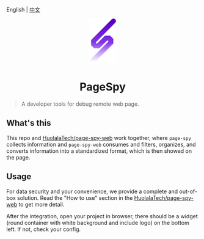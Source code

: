 [page-spy-web]: https://github.com/HuolalaTech/page-spy-web.git 'page-spy-web'

English | [中文](./README_CN.md)

<p align="center">
  <img src="./logo.svg" height="120" />
</p>

<h1 align="center">PageSpy</h1>

> A developer tools for debug remote web page.

## What's this

This repo and [HuolalaTech/page-spy-web][page-spy-web] work together, where `page-spy` collects information and `page-spy-web` consumes and filters, organizes, and converts information into a standardized format, which is then showed on the page.

## Usage

For data security and your convenience, we provide a complete and out-of-box solution. Read the "How to use" section in the [HuolalaTech/page-spy-web][page-spy-web]
to get more detail.

After the integration, open your project in browser, there should be a widget (round container with white background and include logo) on the bottom left. If not, check your config.
